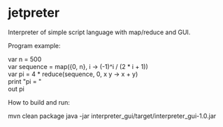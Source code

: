 # jetpreter
Interpreter of simple script language with map/reduce and GUI.

Program example:

var n = 500<br/>
var sequence = map({0, n}, i -> (-1)^i / (2 * i + 1))<br/>
var pi = 4 * reduce(sequence, 0, x y -> x + y)<br/>
print "pi = "<br/>
out pi<br/>

How to build and run:

mvn clean package
java -jar interpreter_gui/target/interpreter_gui-1.0.jar
